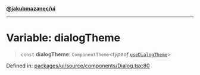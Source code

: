 [**@jakubmazanec/ui**](../README.md)

---

# Variable: dialogTheme

> `const` **dialogTheme**: `ComponentTheme`\<_typeof_
> [`useDialogTheme`](../functions/useDialogTheme.md)\>

Defined in:
[packages/ui/source/components/Dialog.tsx:80](https://github.com/jakubmazanec/tools/blob/90a5050fae768000bb00b2044438762c3c8c0f98/packages/ui/source/components/Dialog.tsx#L80)
